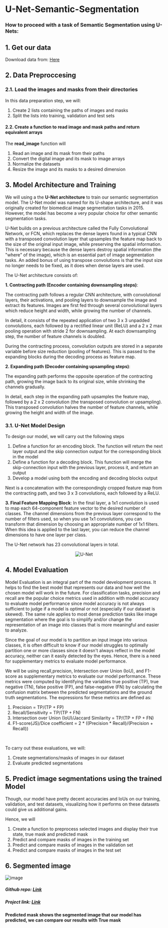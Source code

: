 # U-Net-Semantic-Segmentation

### How to proceed with a task of Semantic Segmentation using U-Nets:

## **1. Get our data**

Download data from: [Here](https://www.kaggle.com/code/oluwatobiojekanmi/carla-image-semantic-segmentation-with-u-net/data)



## **2. Data Preproccesing**

<a class="anchor" id="2-1" name="2-1"></a>
### **2.1. Load the images and masks from their directories**

In this data preparation step, we will:
1. Create 2 lists containing the paths of images and masks
2. Split the lists into training, validation and test sets

#### **2.2. Create a function to read image and mask paths and return equivalent arrays**

The **read_image** function will
1. Read an image and its mask from their paths
2. Convert the digital image and its mask to image arrays 
3. Normalize the datasets
4. Resize the image and its masks to a desired dimension

<a class="anchor" id="3" name="3"></a>
## **3. Model Architecture and Training**
We will using a the **U-Net architecture** to train our semantic segmentation model. The U-Net model was named for its U-shape architecture, and it was originally created for biomedical image segmentation tasks in 2015. However, the model has become a very popular choice for other semantic segmentation tasks. 

U-Net builds on a previous architecture called the Fully Convolutional Network, or FCN, which replaces the dense layers found in a typical CNN with a transposed convolution layer that upsamples the feature map back to the size of the original input image, while preserving the spatial information. This is necessary because the dense layers destroy spatial information (the "where" of the image), which is an essential part of image segmentation tasks. An added bonus of using transpose convolutions is that the input size no longer needs to be fixed, as it does when dense layers are used. 

The U-Net architecture consists of:

**1. Contracting path (Encoder containing downsampling steps)**:

The contracting path follows a regular CNN architecture, with convolutional layers, their activations, and pooling layers to downsample the image and extract its features. Images are first fed through several convolutional layers which reduce height and width, while growing the number of channels. 

In detail, it consists of the repeated application of two 3 x 3 unpadded convolutions, each followed by a rectified linear unit (ReLU) and a 2 x 2 max pooling operation with stride 2 for downsampling. At each downsampling step, the number of feature channels is doubled.

During the contracting process, convolution outputs are stored in a separate variable before size reduction (pooling of features). This is passed to the expanding blocks during the decoding process as feature map.


**2. Expanding path (Decoder containing upsampling steps)**:

The expanding path performs the opposite operation of the contracting path, growing the image back to its original size, while shrinking the channels gradually. 

In detail, each step in the expanding path upsamples the feature map, followed by a 2 x 2 convolution (the transposed convolution or upsampling). This transposed convolution halves the number of feature channels, while growing the height and width of the image.

<a class="anchor" id="3-1" name="3-1"></a>

### **3.1. U-Net Model Design**

To design our model, we will carry out the following steps
1. Define a function for an encoding block. The function will return the next layer output and the skip connection output for the corresponding block in the model
2. Define a function for a decoding block. This function will merge the skip-connection input with the previous layer, process it, and return an output
3. Develop a model using both the encoding and decoding blocks output


Next is a concatenation with the correspondingly cropped feature map from the contracting path, and two 3 x 3 convolutions, each followed by a ReLU.


**3. Final Feature Mapping Block**: In the final layer, a 1x1 convolution is used to map each 64-component feature vector to the desired number of classes. The channel dimensions from the previous layer correspond to the number of filters used, so when you use 1x1 convolutions, you can transform that dimension by choosing an appropriate number of 1x1 filters. When this idea is applied to the last layer, you can reduce the channel dimensions to have one layer per class. 

The U-Net network has 23 convolutional layers in total. 
<center><img src="https://i.ibb.co/0287bZ1/U-Net.webp" alt="U-Net" border="0"></center>

<a class="anchor" id="4" name="4"></a>
## **4. Model Evaluation**

Model Evaluation is an integral part of the model development process. It helps to find the best model that represents our data and how well the chosen model will work in the future. For classification tasks, precision and recall are the popular choice metrics used in addition with model accuracy to evaluate model performance since model accuracy is not always sufficient to judge if a model is optimal or not (especially if our dataset is skewed). The same rule applies to most dense prediction tasks like image segmentation where the goal is to simplify and/or change the representation of an image into classes that is more meaningful and easier to analyze.
 

Since the goal of our model is to partition an input image into various classes, it is often difficult to know if our model struggles to optimally partition one or more classes since it doesn't always reflect in the model accuracy, neither can it easily detected by the eyes. Hence, there is a need for supplementary metrics to evaluate model performance.

We will be using recall,precision, Intersection over Union (IoU), and F1-score as supplementary metrics to evaluate our model performance. These metrics were computed by identifying the variables true positive (TP), true negative (TN), false positive (FP), and false-negative (FN) by calculating the confusion matrix between the predicted segmentations and the ground truth segmentations. The expressions for these metrics are defined as:

1. Precision = TP/(TP + FP)
2. Recall/Sensitivity = TP/(TP + FN)
3. Intersection over Union (IoU)/Jaccard Similarity  = TP/(TP + FP + FN)
4. F1-score(JS)/Dice coefficient = 2 * ((Precision * Recall)/(Precision + Recall))

<br/>

To carry out these evaluations, we will:
1. Create segmentations/masks of images in our dataset
2. Evaluate predicted segmentations

<a class="anchor" id="5" name="5"></a>
## **5. Predict image segmentations using the trained Model**

Though, our model have pretty decent accuracies and IoUs on our training, validation, and test datasets, visualizing how it performs on these datasets could give us additional gains.

Hence, we will

1. Create a function to preprocess selected images and display their true state, true mask and predicted mask
2. Predict and compare masks of images in the training set
3. Predict and compare masks of images in the validation set
4. Predict and compare masks of images in the test set

## **6. Segmented image**
![image](https://user-images.githubusercontent.com/84759422/177004225-256b1ae9-b31e-47e5-bd8d-6ca5216d70cf.png)


##### Github repo: [Link](https://github.com/utkarsh-iitbhu?tab=repositories)
##### Project link: [Link](https://github.com/utkarsh-iitbhu/U-Net-Segmentaion-for-Self-driving-cars)


#### Predicted mask shows the segmented image that our model has predicted, we can compare our results with True mask
